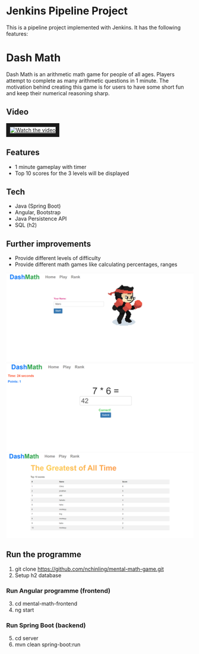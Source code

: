 # Jenkins Pipeline Project
This is a pipeline project implemented with Jenkins. It has the following features:

# Dash Math
Dash Math is an arithmetic math game for people of all ages. Players attempt to complete as many arithmetic questions in 1 minute. The motivation behind creating this game is for users to have some short fun and keep their numerical reasoning sharp. 

## Video
<a href="http://www.youtube.com/watch?feature=player_embedded&v=WjUzhM26EPY" target="_blank">
 <img src="http://img.youtube.com/vi/WjUzhM26EPY/mqdefault.jpg" alt="Watch the video" width="600" height="400" border="10" />
</a>


## Features
- 1 minute gameplay with timer
- Top 10 scores for the 3 levels will be displayed 

## Tech
- Java (Spring Boot)
- Angular, Bootstrap
- Java Persistence API
- SQL (h2)

## Further improvements
- Provide different levels of difficulty
- Provide different math games like calculating percentages, ranges 

![alt text](readme_images/character.png)
![alt text](readme_images/correct.png)
![alt text](readme_images/score.png)

## Run the programme
1. git clone https://github.com/nchinling/mental-math-game.git
2. Setup h2 database
### Run Angular programme (frontend)
3. cd mental-math-frontend
4. ng start
### Run Spring Boot (backend)
5. cd server
6. mvn clean spring-boot:run
